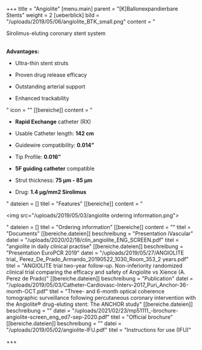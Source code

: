 +++
title = "Angiolite"
[menu.main]
parent = "[K]Ballonexpandierbare Stents"
weight = 2
[ueberblick]
bild = "/uploads/2019/05/06/angiolite_BTK_small.png"
content = "<p>Sirolimus-eluting coronary stent system</p><p></p><p><br><strong>Advantages:</strong></p><ul><li><p>Ultra-thin stent struts</p></li><li><p>Proven drug release efficacy</p></li><li><p>Outstanding arterial support</p></li><li><p>Enhanced trackability</p></li></ul>"
icon = ""
[[bereiche]]
content = "<ul><li><p><strong>Rapid Exchange</strong> catheter (RX)</p></li><li><p>Usable Catheter length: <strong>142 cm</strong></p></li><li><p>Guidewire compatibility: <strong>0.014”</strong></p></li><li><p>Tip Profile: <strong>0.016”</strong></p></li><li><p><strong>5F guiding catheter</strong> compatible</p></li><li><p>Strut thickness: <strong>75 μm - 85 μm</strong></p></li><li><p>Drug: <strong>1.4 μg/mm2 Sirolimus</strong></p></li></ul>"
dateien = []
titel = "Features"
[[bereiche]]
content = "<p><img src=\"/uploads/2019/05/03/angiolite ordering information.png\"></p>"
dateien = []
titel = "Ordering information"
[[bereiche]]
content = ""
titel = "Documents"
[[bereiche.dateien]]
beschreibung = "Presentation iVascular"
datei = "/uploads/2020/02/18/clin_angiolite_ENG_SCREEN.pdf"
titel = "angiolite in daily clinical practise"
[[bereiche.dateien]]
beschreibung = "Presentation EuroPCR 2019"
datei = "/uploads/2019/05/27/ANGIOLITE trial_ Perez_De_Prado_Armando_20190522_1030_Room_353_2 years.pdf"
titel = "ANGIOLITE trial two-year follow-up. Non-inferiority randomized clinical trial comparing the efficacy and safety of Angiolite vs Xience (A. Perez de Prado)"
[[bereiche.dateien]]
beschreibung = "Publication"
datei = "/uploads/2019/05/03/Catheter-Cardiovasc-Interv-2017_Puri_Anchor-36-month-OCT.pdf"
titel = "Three- and 6-month optical coherence tomographic surveillance following percutaneous coronary intervention with the Angiolite® drug-eluting stent: The ANCHOR study"
[[bereiche.dateien]]
beschreibung = ""
datei = "/uploads/2021/02/23/mp51111_-brochure-angiolite-screen_eng_ed7-sep-2020.pdf"
titel = "Official brochure"
[[bereiche.dateien]]
beschreibung = ""
datei = "/uploads/2019/05/02/angiolite-IFU.pdf"
titel = "Instructions for use (IFU)"

+++
